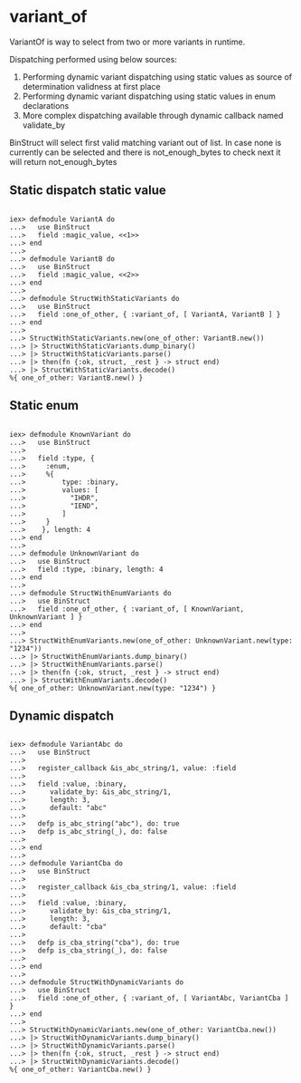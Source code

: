 # variant_of

VariantOf is way to select from two or more variants in runtime.

Dispatching performed using below sources:

1. Performing dynamic variant dispatching using static values as source of determination validness at first place
2. Performing dynamic variant dispatching using static values in enum declarations
3. More complex dispatching available through dynamic callback named validate_by

BinStruct will select first valid matching variant out of list. In case none is currently can be selected and
there is not_enough_bytes to check next it will return not_enough_bytes


## Static dispatch static value

```

iex> defmodule VariantA do
...>   use BinStruct
...>   field :magic_value, <<1>>
...> end
...>
...> defmodule VariantB do
...>   use BinStruct
...>   field :magic_value, <<2>>
...> end
...>
...> defmodule StructWithStaticVariants do
...>   use BinStruct
...>   field :one_of_other, { :variant_of, [ VariantA, VariantB ] }
...> end
...>
...> StructWithStaticVariants.new(one_of_other: VariantB.new())
...> |> StructWithStaticVariants.dump_binary()
...> |> StructWithStaticVariants.parse()
...> |> then(fn {:ok, struct, _rest } -> struct end)
...> |> StructWithStaticVariants.decode()
%{ one_of_other: VariantB.new() }

```



## Static enum

```

iex> defmodule KnownVariant do
...>   use BinStruct
...>
...>   field :type, {
...>     :enum,
...>     %{
...>         type: :binary,
...>         values: [
...>           "IHDR",
...>           "IEND",
...>         ]
...>     }
...>    }, length: 4
...> end
...>
...> defmodule UnknownVariant do
...>   use BinStruct
...>   field :type, :binary, length: 4
...> end
...>
...> defmodule StructWithEnumVariants do
...>   use BinStruct
...>   field :one_of_other, { :variant_of, [ KnownVariant, UnknownVariant ] }
...> end
...>
...> StructWithEnumVariants.new(one_of_other: UnknownVariant.new(type: "1234"))
...> |> StructWithEnumVariants.dump_binary()
...> |> StructWithEnumVariants.parse()
...> |> then(fn {:ok, struct, _rest } -> struct end)
...> |> StructWithEnumVariants.decode()
%{ one_of_other: UnknownVariant.new(type: "1234") }

```

## Dynamic dispatch

```

iex> defmodule VariantAbc do
...>   use BinStruct
...>
...>   register_callback &is_abc_string/1, value: :field
...>
...>   field :value, :binary,
...>      validate_by: &is_abc_string/1,
...>      length: 3,
...>      default: "abc"
...>
...>   defp is_abc_string("abc"), do: true
...>   defp is_abc_string(_), do: false
...>
...> end
...>
...> defmodule VariantCba do
...>   use BinStruct
...>
...>   register_callback &is_cba_string/1, value: :field
...>
...>   field :value, :binary,
...>      validate_by: &is_cba_string/1,
...>      length: 3,
...>      default: "cba"
...>
...>   defp is_cba_string("cba"), do: true
...>   defp is_cba_string(_), do: false
...>
...> end
...>
...> defmodule StructWithDynamicVariants do
...>   use BinStruct
...>   field :one_of_other, { :variant_of, [ VariantAbc, VariantCba ] }
...> end
...>
...> StructWithDynamicVariants.new(one_of_other: VariantCba.new())
...> |> StructWithDynamicVariants.dump_binary()
...> |> StructWithDynamicVariants.parse()
...> |> then(fn {:ok, struct, _rest } -> struct end)
...> |> StructWithDynamicVariants.decode()
%{ one_of_other: VariantCba.new() }

```

